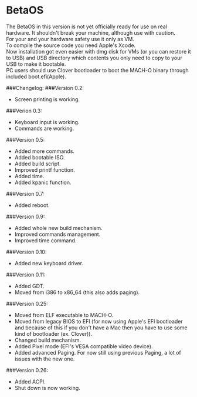 # BetaOS
The BetaOS in this version is not yet officially ready for use on real hardware. It shouldn't break your machine, although use with caution.<br />
For your and your hardware safety use it only as VM.<br />
To compile the source code you need Apple's Xcode.<br />
Now installation got even easier with dmg disk for VMs (or you can restore it to USB) and USB directory which contents you only need to copy to your USB to make it bootable.<br />
PC users should use Clover bootloader to boot the MACH-O binary through included boot.efi(Apple).

###Changelog:
###Version 0.2:
* Screen printing is working.

###Verion 0.3:
* Keyboard input is working.
* Commands are working.

###Version 0.5:
* Added more commands.
* Added bootable ISO.
* Added build script.
* Improved printf function.
* Added time.
* Added kpanic function.

###Version 0.7:
* Added reboot.

###Version 0.9:
* Added whole new build mechanism.
* Improved commands management.
* Improved time command.

###Version 0.10:
* Added new keyboard driver.

###Version 0.11:
* Added GDT.
* Moved from i386 to x86_64 (this also adds paging).

###Version 0.25:
* Moved from ELF executable to MACH-O.
* Moved from legacy BIOS to EFI (for now using Apple's EFI bootloader and because of this if you don't have a Mac then you have to use some kind of bootloader (ex. Clover)).
* Changed build mechanism.
* Added Pixel mode (EFI's VESA compatible video device).
* Added advanced Paging. For now still using previous Paging, a lot of issues with the new one.

###Version 0.26:
* Added ACPI.
* Shut down is now working.
